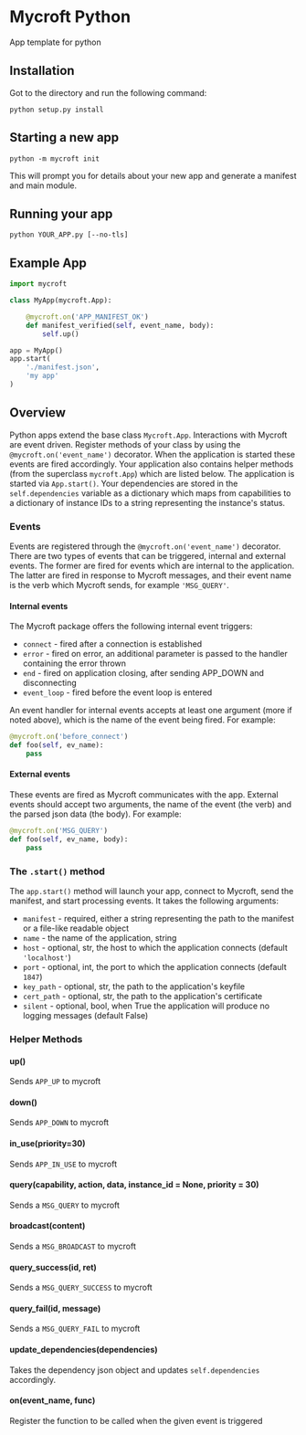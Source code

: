 # Mycroft Python

App template for python

## Installation
Got to the directory and run the following command:
```
python setup.py install
```

## Starting a new app

```
python -m mycroft init
```

This will prompt you for details about your new app and generate a manifest and main module.

## Running your app
```
python YOUR_APP.py [--no-tls]
```

## Example App
```python
import mycroft

class MyApp(mycroft.App):

    @mycroft.on('APP_MANIFEST_OK')
    def manifest_verified(self, event_name, body):
        self.up()

app = MyApp()
app.start(
    './manifest.json',
    'my app'
)
```

## Overview
Python apps extend the base class `Mycroft.App`. Interactions with Mycroft are event driven. Register methods
of your class by using the `@mycroft.on('event_name')` decorator. When the application is started these
events are fired accordingly. Your application also contains helper methods (from the superclass `mycroft.App`)
which are listed below. The application is started via `App.start()`. Your dependencies are stored in the
`self.dependencies` variable as a dictionary which maps from capabilities to a dictionary of instance IDs to a string representing the instance's status.

### Events

Events are registered through the `@mycroft.on('event_name')` decorator. There are two types of events
that can be triggered, internal and external events. The former are fired for events which are
internal to the application. The latter are fired in response to Mycroft messages, and their event name
is the verb which Mycroft sends, for example `'MSG_QUERY'`.

#### Internal events

The Mycroft package offers the following internal event triggers:

* `connect` - fired after a connection is established
* `error` - fired on error, an additional parameter is passed to the handler containing the error thrown
* `end` - fired on application closing, after sending APP_DOWN and disconnecting
* `event_loop` - fired before the event loop is entered

An event handler for internal events accepts at least one argument (more if noted above),
which is the name of the event being fired. For example:

```python
@mycroft.on('before_connect')
def foo(self, ev_name):
    pass
```

#### External events

These events are fired as Mycroft communicates with the app. External events should accept two arguments, the name of the event (the verb) and the parsed json data (the body). For example:

```python
@mycroft.on('MSG_QUERY')
def foo(self, ev_name, body):
    pass
```

### The `.start()` method

The `app.start()` method will launch your app, connect to Mycroft, send the manifest, and start processing events. It takes the following arguments:

* `manifest` - required, either a string representing the path to the manifest or a file-like readable object
* `name` - the name of the application, string
* `host` - optional, str, the host to which the application connects (default `'localhost'`)
* `port` - optional, int, the port to which the application connects (default `1847`)
* `key_path` - optional, str, the path to the application's keyfile
* `cert_path` - optional, str, the path to the application's certificate
* `silent` - optional, bool, when True the application will produce no logging messages (default False)


### Helper Methods

#### up()
Sends `APP_UP` to mycroft

#### down()
Sends `APP_DOWN` to mycroft

#### in_use(priority=30)
Sends `APP_IN_USE` to mycroft

#### query(capability, action, data, instance_id = None, priority = 30)
Sends a `MSG_QUERY` to mycroft

#### broadcast(content)
Sends a `MSG_BROADCAST` to mycroft

#### query_success(id, ret)
Sends a `MSG_QUERY_SUCCESS` to mycroft

#### query_fail(id, message)
Sends a `MSG_QUERY_FAIL` to mycroft

#### update_dependencies(dependencies)
Takes the dependency json object and updates `self.dependencies` accordingly.

#### on(event_name, func)
Register the function to be called when the given event is triggered
